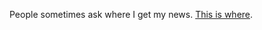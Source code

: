 People sometimes ask where I get my news. <a href="http://river6.scripting.com/">This is where</a>. 
